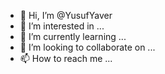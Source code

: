 - 👋 Hi, I’m @YusufYaver
- 👀 I’m interested in ...
- 🌱 I’m currently learning ...
- 💞️ I’m looking to collaborate on ...
- 📫 How to reach me ...

<!---
YusufYaver/YusufYaver is a ✨ special ✨ repository because its `README.md` (this file) appears on your GitHub profile.
You can click the Preview link to take a look at your changes.
--->
